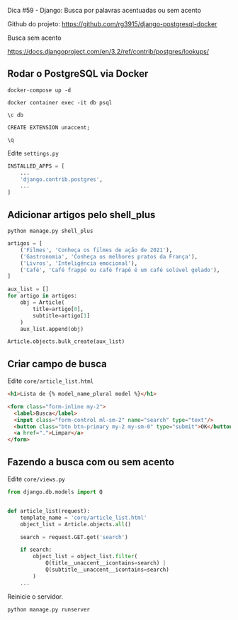 Dica #59 - Django: Busca por palavras acentuadas ou sem acento

Github do projeto: https://github.com/rg3915/django-postgresql-docker

Busca sem acento

https://docs.djangoproject.com/en/3.2/ref/contrib/postgres/lookups/

## Rodar o PostgreSQL via Docker

```
docker-compose up -d

docker container exec -it db psql

\c db

CREATE EXTENSION unaccent;

\q
```

Edite `settings.py`

```python
INSTALLED_APPS = [
    ...
    'django.contrib.postgres',
    ...
]
```

## Adicionar artigos pelo shell_plus

`python manage.py shell_plus`

```python
artigos = [
    ('Filmes', 'Conheça os filmes de ação de 2021'),
    ('Gastronomia', 'Conheça os melhores pratos da França'),
    ('Livros', 'Inteligência emocional'),
    ('Café', 'Café frappé ou café frapê é um café solúvel gelado'),
]

aux_list = []
for artigo in artigos:
    obj = Article(
        title=artigo[0],
        subtitle=artigo[1]
    )
    aux_list.append(obj)

Article.objects.bulk_create(aux_list)
```


## Criar campo de busca

Edite `core/article_list.html`

```html
<h1>Lista de {% model_name_plural model %}</h1>

<form class="form-inline my-2">
  <label>Busca</label>
  <input class="form-control ml-sm-2" name="search" type="text"/>
  <button class="btn btn-primary my-2 my-sm-0" type="submit">OK</button>
  <a href=".">Limpar</a>
</form>

```

## Fazendo a busca com ou sem acento

Edite `core/views.py`

```python
from django.db.models import Q


def article_list(request):
    template_name = 'core/article_list.html'
    object_list = Article.objects.all()

    search = request.GET.get('search')

    if search:
        object_list = object_list.filter(
            Q(title__unaccent__icontains=search) |
            Q(subtitle__unaccent__icontains=search)
        )
    ...
```

Reinicie o servidor.

`python manage.py runserver`

